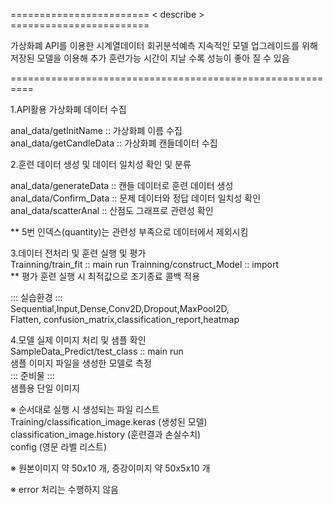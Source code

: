 ======================== < describe > ========================  

가상화폐 API를 이용한 시계열데이터 회귀분석예측
지속적인 모델 업그레이드를 위해 저장된 모델을 이용해 추가 훈련가능
시간이 지날 수록 성능이 좋아 질 수 있음

==========================================================  

1.API활용 가상화폐 데이터 수집

anal_data/getInitName :: 가상화폐 이름 수집     
anal_data/getCandleData :: 가상화폐 캔들데이터 수집

2.훈련 데이터 생성 및 데이터 일치성 확인 및 분류

anal_data/generateData :: 캔들 데이터로 훈련 데이터 생성     
anal_data/Confirm_Data :: 문제 데이터와 정답 데이터 일치성 확인     
anal_data/scatterAnal :: 산점도 그래프로 관련성 확인           

** 5번 인덱스(quantity)는 관련성 부족으로 데이터에서 제외시킴

3.데이터 전처리 및 훈련 실행 및 평가  
Trainning/train_fit :: main run 
Trainning/construct_Model :: import     
** 평가 훈련 실행 시 최적값으로 조기종료 콜백 적용  

::: 실습환경 :::    
Sequential,Input,Dense,Conv2D,Dropout,MaxPool2D,    
Flatten, confusion_matrix,classification_report,heatmap  

4.모델 실제 이미지 처리 및 샘플 확인      
SampleData_Predict/test_class :: main run   
샘플 이미지 파일을 생성한 모델로 측정   
::: 준비물 :::     
샘플용 단일 이미지  

※ 순서대로 실행 시 생성되는 파일 리스트     
Training/classification_image.keras (생성된 모델)    
classification_image.history (훈련결과 손실수치)    
config (영문 라벨 리스트)  

※ 원본이미지 약 50x10 개, 증강이미지 약 50x5x10 개    

※ error 처리는 수행하지 않음     